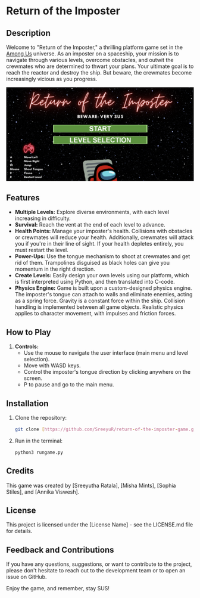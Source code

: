 # Return of the Imposter

## Description

Welcome to "Return of the Imposter," a thrilling platform game set in the [Among Us](https://amongusplay.online/) universe. As an imposter on a spaceship, your mission is to navigate through various levels, overcome obstacles, and outwit the crewmates who are determined to thwart your plans. Your ultimate goal is to reach the reactor and destroy the ship. But beware, the crewmates become increasingly vicious as you progress.

![Game Title Screen](game_screenshots/game_title_screen.png)

## Features

- **Multiple Levels:** Explore diverse environments, with each level increasing in difficulty.
- **Survival:** Reach the vent at the end of each level to advance.
- **Health Points:** Manage your imposter's health. Collisions with obstacles or crewmates will reduce your health. Additionally, crewmates will attack you if you're in their line of sight. If your health depletes entirely, you must restart the level.
- **Power-Ups:** Use the tongue mechanism to shoot at crewmates and get rid of them. Trampolines disguised as black holes can give you momentum in the right direction.
- **Create Levels:** Easily design your own levels using our platform, which is first interpreted using Python, and then translated into C-code.
- **Physics Engine:** Game is built upon a custom-designed physics engine. The imposter's tongue can attach to walls and eliminate enemies, acting as a spring force. Gravity is a constant force within the ship. Collision handling is implemented between all game objects. Realistic physics applies to character movement, with impulses and friction forces.

## How to Play

1. **Controls:**
   - Use the mouse to navigate the user interface (main menu and level selection).
   - Move with WASD keys.
   - Control the imposter's tongue direction by clicking anywhere on the screen.
   - P to pause and go to the main menu.

## Installation

1. Clone the repository:
   ```bash
   git clone [https://github.com/SreeyuR/return-of-the-imposter-game.git](https://github.com/SreeyuR/return-of-the-imposter-game.git)

2. Run in the terminal:
   ```bash
   python3 rungame.py
   
## Credits

This game was created by [Sreeyutha Ratala], [Misha Mints], [Sophia Stiles], and [Annika Viswesh].

## License

This project is licensed under the [License Name] - see the LICENSE.md file for details.

## Feedback and Contributions
If you have any questions, suggestions, or want to contribute to the project, please don't hesitate to reach out to the development team or to open an issue on GitHub.

Enjoy the game, and remember, stay SUS!

